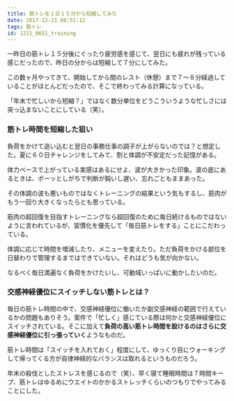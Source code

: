 ```yaml
---
title: 筋トレを１日１５分から短縮してみた
date: 2017-12-21 06:51:12
tags: 筋トレ
id: 1221_0651_training
---
```


一昨日の筋トレ１５分後にぐったり疲労感を感じて、翌日にも疲れが残っている感じだったので、昨日の分からは短縮して７分にしてみた。<!--more-->

この数ヶ月やってきて、開始してから間のレスト（休憩）まで７〜８分経過していることがほとんどだったので、そこで終わってみる計算になっている。

「年末で忙しいから短縮？」ではなく数分単位をどうこういうような忙しさには突っ込まないことにしている（笑）。

### 筋トレ時間を短縮した狙い

負荷をかけて追い込むと翌日の事務仕事の調子が上がらないのでは？と想定した。夏に６０日チャレンジをしてみて、割と体調が不安定だった記憶がある。

体力ベースで上がっている実感はあるにせよ、波が大きかった印象。波の底にあるときは、ボーッとしがちで判断が鈍いし遅い、忘れごともままあった。

その体調の波も悪いものではなくトレーニングの結果という気もするし、筋肉がもう一回り大きくなったらとも思っている。

筋肉の超回復を目指すトレーニングなら超回復のために毎日続けるものではないように言われているが、習慣化を優先して「毎日筋トレをする」ことにこだわっている。

体調に応じて時間を増減したり、メニューを変えたり。ただ負荷をかける部位を日替わりで管理するまではできていない。それはどうも気が向かない。

なるべく毎日満遍なく負荷をかけたいし、可動域いっぱいに動かしたいのだ。

### 交感神経優位にスイッチしない筋トレとは？

毎日の筋トレ時間の中で、交感神経優位に働いたか副交感神経の範囲で行えているかの問題もありそう。案件で「忙しく」感じている際は何かと交感神経優位にスイッチされている。そこに加えて**負荷の高い筋トレ時間を設けるのはさらに交感神経優位に引っ張っていく**ようなものだ。

筋トレ時間は「スイッチを入れておく」程度にして、ゆっくり目にウォーキングして帰ってくる方が自律神経的なバランスは取れるというものだろう。

年末の殺伐としたストレスを感じるので（笑）、早く寝て睡眠時間は７時間キープ、筋トレはゆるめにウエイトのかかるストレッチくらいのつもりでやってみることにした。



